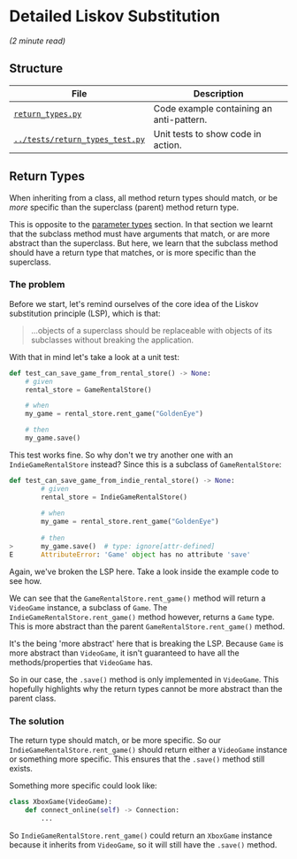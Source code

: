 # Detailed Liskov Substitution

_(2 minute read)_

## Structure

| File      | Description |
| ----------- | ----------- |
| [`return_types.py`](return_types.py)      | Code example containing an anti-pattern.       |
| [`../tests/return_types_test.py`](../tests/return_types_test.py)   | Unit tests to show code in action.        |

## Return Types

When inheriting from a class, all method return types should match, or be _more_
specific than the superclass (parent) method return type.

This is opposite to the [parameter types](ParameterTypes.md) section. In that section
we learnt that the subclass method must have arguments that match, or are more abstract
than the superclass. But here, we learn that the subclass method should have a return
type that matches, or is more specific than the superclass.

### The problem

Before we start, let's remind ourselves of the core idea of the Liskov substitution 
principle (LSP), which is that:

> ...objects of a superclass should be replaceable with objects of its subclasses 
> without breaking the application.

With that in mind let's take a look at a unit test:

```python
def test_can_save_game_from_rental_store() -> None:
    # given
    rental_store = GameRentalStore()

    # when
    my_game = rental_store.rent_game("GoldenEye")

    # then
    my_game.save()
```

This test works fine. So why don't we try another one with an `IndieGameRentalStore`
instead? Since this is a subclass of `GameRentalStore`:

```python
def test_can_save_game_from_indie_rental_store() -> None:
        # given
        rental_store = IndieGameRentalStore()
    
        # when
        my_game = rental_store.rent_game("GoldenEye")
    
        # then
>       my_game.save()  # type: ignore[attr-defined]
E       AttributeError: 'Game' object has no attribute 'save'
```

Again, we've broken the LSP here. Take a look inside the example code to see how.

We can see that the `GameRentalStore.rent_game()` method will return a `VideoGame`
instance, a subclass of `Game`. The `IndieGameRentalStore.rent_game()` method however,
returns a `Game` type. This is more abstract than the parent `GameRentalStore.rent_game()`
method.

It's the being 'more abstract' here that is breaking the LSP. Because `Game` is more 
abstract than `VideoGame`, it isn't guaranteed to have all the methods/properties that
`VideoGame` has.

So in our case, the `.save()` method is only implemented in `VideoGame`. This 
hopefully highlights why the return types cannot be more abstract than the parent 
class.

### The solution

The return type should match, or be more specific. So our
`IndieGameRentalStore.rent_game()` should return either a `VideoGame` instance or 
something more specific. This ensures that the `.save()` method still exists.

Something more specific could look like:

```python
class XboxGame(VideoGame):
    def connect_online(self) -> Connection:
        ...
```

So `IndieGameRentalStore.rent_game()` could return an `XboxGame` instance because it 
inherits from `VideoGame`, so it will still have the `.save()` method.

